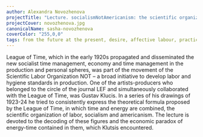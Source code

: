 ```yaml
---
author: Alexandra Novozhenova
projectTitle: "Lecture. socialismNotAmericanism: the scientific organization of work and the work of Gustav Klutsis for the magazine “Vremya”"
projectCover: novozhenova.jpg
canonicalName: sasha-novozhenova
coverColor: "255,0,0"
tags: from the future at the present, desire, affective labour, practices of ourselves, production drama, all to all
---
```


League of Time, which in the early 1920s propagated and disseminated the new socialist time management, economy and time management in the production and personal spheres, was part of the movement of the Scientific Labor Organization NOT – a broad initiative to develop labor and hygiene standards in production.
One of the artists-producers who belonged to the circle of the journal LEF and simultaneously collaborated with the League of Time, was Gustav Klucis. In a series of his drawings of 1923-24 he tried to consistently express the theoretical formula proposed by the League of Time, in which time and energy are combined, the scientific organization of labor, socialism and americanism. The lecture is devoted to the decoding of these figures and the economic paradox of energy-time contained in them, which Klutsis encountered.